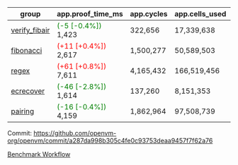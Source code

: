 | group | app.proof_time_ms | app.cycles | app.cells_used | leaf.proof_time_ms | leaf.cycles | leaf.cells_used |
| -- | -- | -- | -- | -- | -- | -- |
| [verify_fibair](https://github.com/openvm-org/openvm/blob/benchmark-results/benchmarks-pr/1794/verify_fibair-a287da998b305c4fe0c93753deaa9457f7f62a76.md) |<span style='color: green'>(-5 [-0.4%])</span> 1,423 |  322,656 |  17,339,638 |- | - | - |
| [fibonacci](https://github.com/openvm-org/openvm/blob/benchmark-results/benchmarks-pr/1794/fibonacci-a287da998b305c4fe0c93753deaa9457f7f62a76.md) |<span style='color: red'>(+11 [+0.4%])</span> 2,617 |  1,500,277 |  50,589,503 |- | - | - |
| [regex](https://github.com/openvm-org/openvm/blob/benchmark-results/benchmarks-pr/1794/regex-a287da998b305c4fe0c93753deaa9457f7f62a76.md) |<span style='color: red'>(+61 [+0.8%])</span> 7,611 |  4,165,432 |  166,519,456 |- | - | - |
| [ecrecover](https://github.com/openvm-org/openvm/blob/benchmark-results/benchmarks-pr/1794/ecrecover-a287da998b305c4fe0c93753deaa9457f7f62a76.md) |<span style='color: green'>(-46 [-2.8%])</span> 1,614 |  137,260 |  8,151,353 |- | - | - |
| [pairing](https://github.com/openvm-org/openvm/blob/benchmark-results/benchmarks-pr/1794/pairing-a287da998b305c4fe0c93753deaa9457f7f62a76.md) |<span style='color: green'>(-16 [-0.4%])</span> 4,159 |  1,862,964 |  97,508,739 |- | - | - |


Commit: https://github.com/openvm-org/openvm/commit/a287da998b305c4fe0c93753deaa9457f7f62a76

[Benchmark Workflow](https://github.com/openvm-org/openvm/actions/runs/15909434193)
